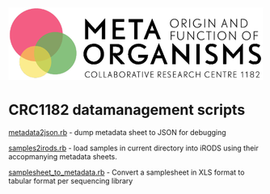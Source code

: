 ![CRC Logo](/images/logo-en_black.png)

# CRC1182 datamanagement scripts

[metadata2json.rb](metadata2json.rb) - dump metadata sheet to JSON for debugging

[samples2irods.rb](samples2irods.rb) - load samples in current directory into iRODS using their accopmanying metadata sheets. 

[samplesheet_to_metadata.rb](2.0/samplesheet_to_metadata_v2.rb) - Convert a samplesheet in XLS format to tabular format per sequencing library
